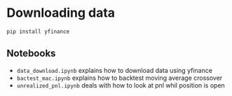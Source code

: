 # Downloading data

```bash
pip install yfinance
```

## Notebooks
 
 - `data_download.ipynb` explains how to download data using yfinance
 - `bactest_mac.ipynb` explains how to backtest moving average crossover
 - `unrealized_pnl.ipynb` deals with how to look at pnl whil position is open
